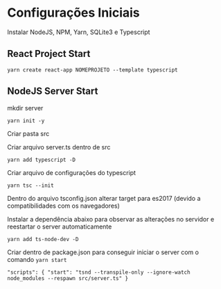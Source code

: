 # Configurações Iniciais

Instalar NodeJS, NPM, Yarn, SQLite3 e Typescript

## React Project Start
`yarn create react-app NOMEPROJETO --template typescript`

## NodeJS Server Start
mkdir server

`yarn init -y`

Criar pasta src

Criar arquivo server.ts dentro de src

`yarn add typescript -D`

Criar arquivo de configurações do typescript

`yarn tsc --init`

Dentro do arquivo tsconfig.json alterar target para es2017 (devido a compatibilidades com os navegadores)

Instalar a dependência abaixo para observar as alterações no servidor e reestartar o server automaticamente

`yarn add ts-node-dev -D`

Criar dentro de package.json para conseguir iniciar o server com o comando `yarn start`

`"scripts": {
    "start": "tsnd --transpile-only --ignore-watch node_modules --respawn src/server.ts"
  }`
